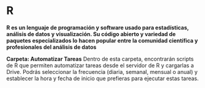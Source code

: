 # R
**R es un lenguaje de programación y software usado para estadísticas, análisis de datos y visualización. Su código abierto y variedad de paquetes especializados lo hacen popular entre la comunidad científica y profesionales del análisis de datos**

**Carpeta: Automatizar Tareas** Dentro de esta carpeta, encontrarán scripts de R que permiten automatizar tareas desde el servidor de R y cargarlas a Drive. Podrás seleccionar la frecuencia (diaria, semanal, mensual o anual) y establecer la hora y fecha de inicio que prefieras para ejecutar estas tareas.
